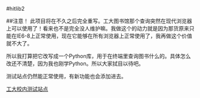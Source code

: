 #hitlib2

##注意！
此项目将在不久之后完全重写。工大图书馆那个查询突然在现代浏览器上可以使用了！看来也不是完全没人维护嘛。我做这个的动力就是因为那货原来只能在IE6-8上正常使用，现在它能够在所有浏览器上正常使用了，我再做这个价值就不大了。

所以我打算把它改写成一个Python库，用于在终端里查询图书什么的。具体怎么改还不清楚，因为我也刚学Python。所以大家拭目以待吧。

测试站点仍然能正常使用，有新功能也会添加进去。

[工大校内测试站点](http://202.118.251.53/hitlib2/)


